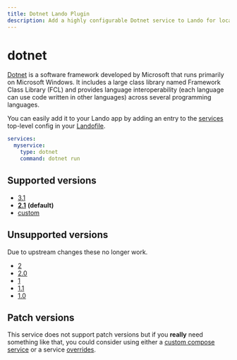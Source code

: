 ```yaml
---
title: Dotnet Lando Plugin
description: Add a highly configurable Dotnet service to Lando for local development with all the power of Docker and Docker Compose.
---
```


# dotnet

[Dotnet](https://en.wikipedia.org/wiki/.NET_Framework) is a software framework developed by Microsoft that runs primarily on Microsoft Windows. It includes a large class library named Framework Class Library (FCL) and provides language interoperability (each language can use code written in other languages) across several programming languages.

You can easily add it to your Lando app by adding an entry to the [services](https://docs.lando.dev/landofile/services.html) top-level config in your [Landofile](https://docs.lando.dev/landofile/).

```yaml
services:
  myservice:
    type: dotnet
    command: dotnet run
```

## Supported versions

*   [3.1](https://hub.docker.com/r/microsoft/dotnet-sdk/)
*   **[2.1](https://hub.docker.com/r/microsoft/dotnet-sdk)** **(default)**
*   [custom](https://docs.lando.dev/core/v3/services/lando.html#overrides)

## Unsupported versions

Due to upstream changes these no longer work.

*   [2](https://hub.docker.com/r/microsoft/dotnet)
*   [2.0](https://hub.docker.com/r/microsoft/dotnet)
*   [1](https://hub.docker.com/r/microsoft/dotnet)
*   [1.1](https://hub.docker.com/r/microsoft/dotnet)
*   [1.0](https://hub.docker.com/r/microsoft/dotnet)

## Patch versions

This service does not support patch versions but if you **really** need something like that, you could consider using either a [custom compose service](https://docs.lando.dev/plugins/compose) or a service [overrides](https://docs.lando.dev/services/lando-3.html#overrides).
